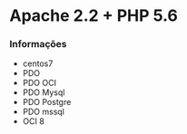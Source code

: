 # Apache 2.2 + PHP 5.6

### Informações
- centos7
- PDO  
- PDO OCI    
- PDO Mysql 
- PDO Postgre  
- PDO mssql  
- OCI 8